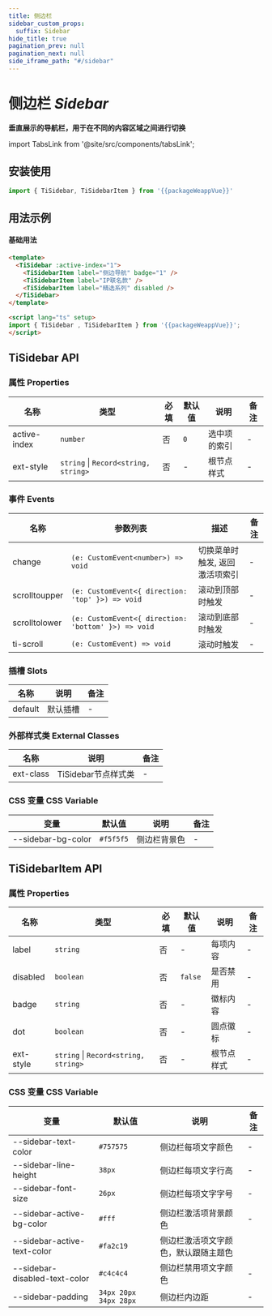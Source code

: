 ```yaml
---
title: 侧边栏
sidebar_custom_props:
  suffix: Sidebar
hide_title: true
pagination_prev: null
pagination_next: null
side_iframe_path: "#/sidebar"
---
```


# 侧边栏 _Sidebar_
**垂直展示的导航栏，用于在不同的内容区域之间进行切换**

import TabsLink from '@site/src/components/tabsLink';

<TabsLink id="tisidebar-api" />

## 安装使用
```typescript showLineNumbers
import { TiSidebar, TiSidebarItem } from '{{packageWeappVue}}'
```

## 用法示例

#### 基础用法
```html showLineNumbers
<template>
  <TiSidebar :active-index="1">
    <TiSidebarItem label="侧边导航" badge="1" />
    <TiSidebarItem label="IP联名款" />
    <TiSidebarItem label="精选系列" disabled />
  </TiSidebar>
</template>

<script lang="ts" setup>
import { TiSidebar , TiSidebarItem } from '{{packageWeappVue}}';
</script>
```
## TiSidebar API
### 属性 **Properties**

| 名称        | 类型     | 必填 | 默认值 | 说明         | 备注 |
| ----------- | -------- | ---- | ------ | ------------ | ---- |
| active-index | `number` | 否   | `0`      | 选中项的索引 | -    |
| ext-style    | `string` \| `Record<string, string>` | 否   | -      | 根节点样式   | -    |

### 事件 **Events**

| 名称     | 参数列表 | 描述           | 备注 |
| -------- | -------- | -------------- | ---- |
| change | `(e: CustomEvent<number>) => void`    | 切换菜单时触发, 返回激活项索引| -    |
| scrolltoupper | `(e: CustomEvent<{ direction: 'top' }>) => void`    | 滚动到顶部时触发| -    |
| scrolltolower | `(e: CustomEvent<{ direction: 'bottom' }>) => void`    | 滚动到底部时触发| -    |
| ti-scroll | `(e: CustomEvent) => void`    | 滚动时触发| -    |

### 插槽 **Slots**

| 名称    | 说明     | 备注 |
| ------- | -------- | ---- |
| default | 默认插槽 | -    |

### 外部样式类 **External Classes**

| 名称     | 说明         | 备注 |
| -------- | ------------ | ---- |
| ext-class | TiSidebar节点样式类 | -    |
### CSS 变量 **CSS Variable**
| 变量 | 默认值 | 说明 | 备注 |
| ---- | ------ | ---- | ---- |
| --sidebar-bg-color | `#f5f5f5` | 侧边栏背景色 | - |

## TiSidebarItem API
### 属性 **Properties**

| 名称     | 类型      | 必填 | 默认值 | 说明     | 备注 |
| -------- | --------- | ---- | ------ | -------- | ---- |
| label    | `string`  | 否   | -      | 每项内容 | -    |
| disabled | `boolean` | 否   | `false`  | 是否禁用 | -    |
| badge    | `string`  | 否   | -      | 徽标内容 | -    |
| dot      | `boolean` | 否   | -      | 圆点徽标 | -    |
| ext-style      | `string` \| `Record<string, string>` | 否   | -      | 根节点样式 | -    |

### CSS 变量 **CSS Variable**
| 变量 | 默认值 | 说明 | 备注 |
| ---- | ------ | ---- | ---- |
| --sidebar-text-color | `#757575` | 侧边栏每项文字颜色 | - |
| --sidebar-line-height | `38px` | 侧边栏每项文字行高 | - |
| --sidebar-font-size | `26px` | 侧边栏每项文字字号 | - |
| --sidebar-active-bg-color | `#fff` | 侧边栏激活项背景颜色 | - |
| --sidebar-active-text-color | `#fa2c19` | 侧边栏激活项文字颜色，默认跟随主题色 |  |
| --sidebar-disabled-text-color | `#c4c4c4` | 侧边栏禁用项文字颜色 | - |
| --sidebar-padding | `34px 20px 34px 28px` | 侧边栏内边距 | - |